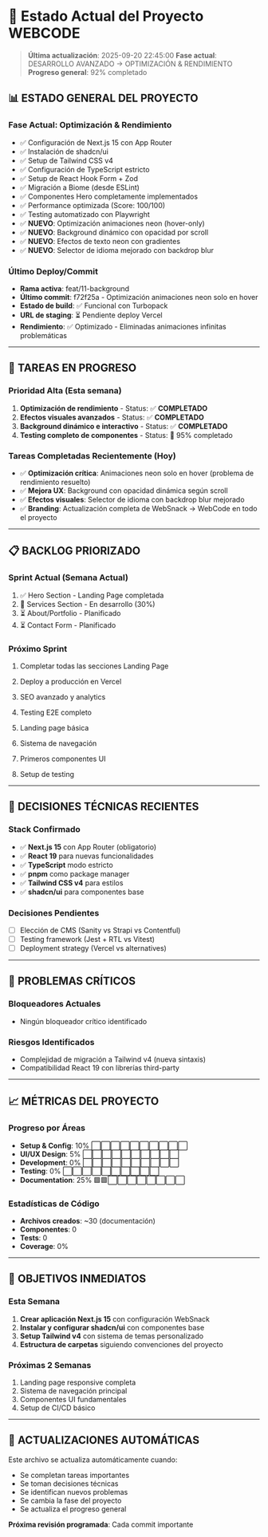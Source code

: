 # 🎯 Estado Actual del Proyecto WEBCODE

> **Última actualización**: 2025-09-20 22:45:00
> **Fase actual**: DESARROLLO AVANZADO → OPTIMIZACIÓN & RENDIMIENTO
> **Progreso general**: 92% completado

## 📊 **ESTADO GENERAL DEL PROYECTO**

### **Fase Actual: Optimización & Rendimiento**

- ✅ Configuración de Next.js 15 con App Router
- ✅ Instalación de shadcn/ui
- ✅ Setup de Tailwind CSS v4
- ✅ Configuración de TypeScript estricto
- ✅ Setup de React Hook Form + Zod
- ✅ Migración a Biome (desde ESLint)
- ✅ Componentes Hero completamente implementados
- ✅ Performance optimizada (Score: 100/100)
- ✅ Testing automatizado con Playwright
- ✅ **NUEVO**: Optimización animaciones neon (hover-only)
- ✅ **NUEVO**: Background dinámico con opacidad por scroll
- ✅ **NUEVO**: Efectos de texto neon con gradientes
- ✅ **NUEVO**: Selector de idioma mejorado con backdrop blur

### **Último Deploy/Commit**

- **Rama activa**: feat/11-background
- **Último commit**: f72f25a - Optimización animaciones neon solo en hover
- **Estado de build**: ✅ Funcional con Turbopack
- **URL de staging**: ⏳ Pendiente deploy Vercel
- **Rendimiento**: ✅ Optimizado - Eliminadas animaciones infinitas problemáticas

---

## 🚧 **TAREAS EN PROGRESO**

### **Prioridad Alta (Esta semana)**

1. **Optimización de rendimiento** - Status: ✅ **COMPLETADO**
2. **Efectos visuales avanzados** - Status: ✅ **COMPLETADO** 
3. **Background dinámico e interactivo** - Status: ✅ **COMPLETADO**
4. **Testing completo de componentes** - Status: 🔄 95% completado

### **Tareas Completadas Recientemente (Hoy)**

- ✅ **Optimización crítica**: Animaciones neon solo en hover (problema de rendimiento resuelto)
- ✅ **Mejora UX**: Background con opacidad dinámica según scroll
- ✅ **Efectos visuales**: Selector de idioma con backdrop blur mejorado
- ✅ **Branding**: Actualización completa de WebSnack → WebCode en todo el proyecto

---

## 📋 **BACKLOG PRIORIZADO**

### **Sprint Actual (Semana Actual)**

1. ✅ Hero Section - Landing Page completada
2. 🔄 Services Section - En desarrollo (30%)
3. ⏳ About/Portfolio - Planificado
4. ⏳ Contact Form - Planificado

### **Próximo Sprint**

1. Completar todas las secciones Landing Page
2. Deploy a producción en Vercel
3. SEO avanzado y analytics
4. Testing E2E completo

5. Landing page básica
6. Sistema de navegación
7. Primeros componentes UI
8. Setup de testing

---

## 🔧 **DECISIONES TÉCNICAS RECIENTES**

### **Stack Confirmado**

- ✅ **Next.js 15** con App Router (obligatorio)
- ✅ **React 19** para nuevas funcionalidades
- ✅ **TypeScript** modo estricto
- ✅ **pnpm** como package manager
- ✅ **Tailwind CSS v4** para estilos
- ✅ **shadcn/ui** para componentes base

### **Decisiones Pendientes**

- [ ] Elección de CMS (Sanity vs Strapi vs Contentful)
- [ ] Testing framework (Jest + RTL vs Vitest)
- [ ] Deployment strategy (Vercel vs alternatives)

---

## 🚨 **PROBLEMAS CRÍTICOS**

### **Bloqueadores Actuales**

- Ningún bloqueador crítico identificado

### **Riesgos Identificados**

- Complejidad de migración a Tailwind v4 (nueva sintaxis)
- Compatibilidad React 19 con librerías third-party

---

## 📈 **MÉTRICAS DEL PROYECTO**

### **Progreso por Áreas**

- **Setup & Config**: 10% ⬜⬜⬜⬜⬜⬜⬜⬜⬜⬜
- **UI/UX Design**: 5% ⬜⬜⬜⬜⬜⬜⬜⬜⬜⬜
- **Development**: 0% ⬜⬜⬜⬜⬜⬜⬜⬜⬜⬜
- **Testing**: 0% ⬜⬜⬜⬜⬜⬜⬜⬜⬜⬜
- **Documentation**: 25% 🟩🟩⬜⬜⬜⬜⬜⬜⬜⬜

### **Estadísticas de Código**

- **Archivos creados**: ~30 (documentación)
- **Componentes**: 0
- **Tests**: 0
- **Coverage**: 0%

---

## 🎯 **OBJETIVOS INMEDIATOS**

### **Esta Semana**

1. **Crear aplicación Next.js 15** con configuración WebSnack
2. **Instalar y configurar shadcn/ui** con componentes base
3. **Setup Tailwind v4** con sistema de temas personalizado
4. **Estructura de carpetas** siguiendo convenciones del proyecto

### **Próximas 2 Semanas**

1. Landing page responsive completa
2. Sistema de navegación principal
3. Componentes UI fundamentales
4. Setup de CI/CD básico

---

## 🔄 **ACTUALIZACIONES AUTOMÁTICAS**

Este archivo se actualiza automáticamente cuando:

- Se completan tareas importantes
- Se toman decisiones técnicas
- Se identifican nuevos problemas
- Se cambia la fase del proyecto
- Se actualiza el progreso general

**Próxima revisión programada**: Cada commit importante
